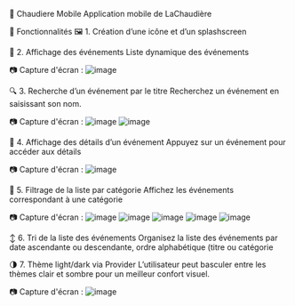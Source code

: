 📱 Chaudiere Mobile
Application mobile de LaChaudière

🚀 Fonctionnalités
🖼️ 1. Création d’une icône et d’un splashscreen

📅 2. Affichage des événements
Liste dynamique des événements

📷 Capture d'écran :
![image](https://github.com/user-attachments/assets/3264ca58-bdf9-4c3b-af60-2c063853c089)


🔍 3. Recherche d’un événement par le titre
Recherchez un événement en saisissant son nom.

📷 Capture d'écran :
![image](https://github.com/user-attachments/assets/031e51b0-a870-4e67-9905-8426db94f87d)
![image](https://github.com/user-attachments/assets/bef2e1f3-525c-4942-a141-eb444307809b)

📖 4. Affichage des détails d’un événement
Appuyez sur un événement pour accéder aux détails

📷 Capture d'écran :
![image](https://github.com/user-attachments/assets/89d2454d-b67b-4acc-b3e3-143fbd49e8fd)


🧩 5. Filtrage de la liste par catégorie
Affichez les événements correspondant à une catégorie

📷 Capture d'écran :
![image](https://github.com/user-attachments/assets/0af2a5df-b988-430b-8437-5ebe846b25da)
![image](https://github.com/user-attachments/assets/24627d8f-a2cd-46ba-94a4-a56fd481b4de)
![image](https://github.com/user-attachments/assets/03ed236f-6722-4167-89a2-ed9ed2999730)
![image](https://github.com/user-attachments/assets/ad179477-49a5-4731-9795-7cc0abf4ab87)
![image](https://github.com/user-attachments/assets/4d1a35bd-0d0b-45e6-890f-73c0973dc6e3)


↕️ 6. Tri de la liste des événements
Organisez la liste des événements par date ascendante ou descendante, ordre alphabétique (titre ou catégorie

🌗 7. Thème light/dark via Provider
L’utilisateur peut basculer entre les thèmes clair et sombre pour un meilleur confort visuel.

📷 Capture d'écran :
![image](https://github.com/user-attachments/assets/e33bc49f-fab7-4ab6-8c07-caf405385375)

